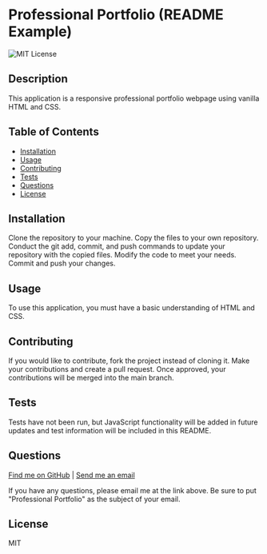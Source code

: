 
# Professional Portfolio (README Example)
  
![MIT License](https://img.shields.io/badge/License-MIT-blue)

## Description

This application is a responsive professional portfolio webpage using vanilla HTML and CSS.
  
  
## Table of Contents
  
  - [Installation](#installation)
  - [Usage](#usage)
  - [Contributing](#contributing)
  - [Tests](#tests)
  - [Questions](#questions)
  - [License](#license)


## Installation
  
Clone the repository to your machine. Copy the files to your own repository. Conduct the git add, commit, and push commands to update your repository with the copied files. Modify the code to meet your needs. Commit and push your changes.
  
  
## Usage
  
To use this application, you must have a basic understanding of HTML and CSS.
  
  
## Contributing
  
If you would like to contribute, fork the project instead of cloning it. Make your contributions and create a pull request. Once approved, your contributions will be merged into the main branch.
  
  
## Tests
  
Tests have not been run, but JavaScript functionality will be added in future updates and test information will be included in this README.
  
  
## Questions
  
[Find me on GitHub](https://github.com/user8675309abc) | [Send me an email](user8675309abc@myemail.com)
  
If you have any questions, please email me at the link above. Be sure to put "Professional Portfolio" as the subject of your email.


## License

MIT